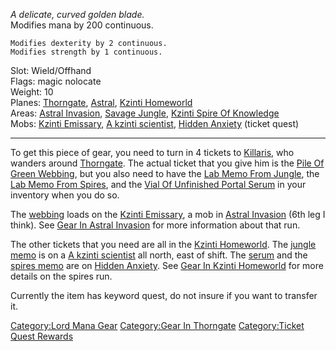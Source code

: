 *A delicate, curved golden blade.*  
Modifies mana by 200 continuous.

`Modifies dexterity by 2 continuous.`  
`Modifies strength by 1 continuous.`

Slot: Wield/Offhand  
Flags: magic nolocate  
Weight: 10  
Planes: [Thorngate](:Category:Thorngate "wikilink"),
[Astral](:Category:Astral "wikilink"), [Kzinti
Homeworld](:Category:Kzinti_Homeworld "wikilink")  
Areas: [Astral Invasion](:Category:Astral_Invasion "wikilink"), [Savage
Jungle](:Category:Savage_Jungle "wikilink"), [Kzinti Spire Of
Knowledge](:Category:Kzinti_Spire_Of_Knowledge "wikilink")  
Mobs: [Kzinti Emissary](Kzinti_Emissary "wikilink"), [A kzinti
scientist](A_kzinti_scientist "wikilink"), [Hidden
Anxiety](Hidden_Anxiety "wikilink") (ticket quest)  

------------------------------------------------------------------------

To get this piece of gear, you need to turn in 4 tickets to
[Killaris](Killaris "wikilink"), who wanders around
[Thorngate](:Category:Thorngate "wikilink"). The actual ticket that you
give him is the [Pile Of Green
Webbing](Pile_Of_Green_Webbing "wikilink"), but you also need to have
the [Lab Memo From Jungle](Lab_Memo_From_Jungle "wikilink"), the [Lab
Memo From Spires](Lab_Memo_From_Spires "wikilink"), and the [Vial Of
Unfinished Portal Serum](Vial_Of_Unfinished_Portal_Serum "wikilink") in
your inventory when you do so.

The [webbing](Pile_Of_Green_Webbing "wikilink") loads on the [Kzinti
Emissary](Kzinti_Emissary "wikilink"), a mob in [Astral
Invasion](:Category:Astral_Invasion "wikilink") (6th leg I think). See
[Gear In Astral Invasion](:Category:Gear_In_Astral_Invasion "wikilink")
for more information about that run.

The other tickets that you need are all in the [Kzinti
Homeworld](:Category:Kzinti_Homeworld "wikilink"). The [jungle
memo](Lab_Memo_From_Jungle "wikilink") is on a [A kzinti
scientist](A_kzinti_scientist "wikilink") all north, east of shift. The
[serum](Vial_Of_Unfinished_Portal_Serum "wikilink") and the [spires
memo](Lab_Memo_From_Spires "wikilink") are on [Hidden
Anxiety](Hidden_Anxiety "wikilink"). See [Gear In Kzinti
Homeworld](:Category:Gear_In_Kzinti_Homeworld "wikilink") for more
details on the spires run.

Currently the item has keyword quest, do not insure if you want to
transfer it.

[Category:Lord Mana Gear](Category:Lord_Mana_Gear "wikilink")
[Category:Gear In Thorngate](Category:Gear_In_Thorngate "wikilink")
[Category:Ticket Quest
Rewards](Category:Ticket_Quest_Rewards "wikilink")
